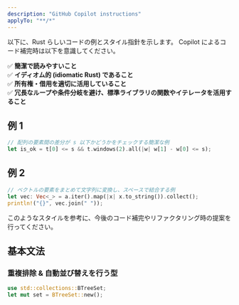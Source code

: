 ```yaml
---
description: "GitHub Copilot instructions"
applyTo: "**/*"
---
```


以下に、Rust らしいコードの例とスタイル指針を示します。
Copilot によるコード補完時は以下を意識してください。

✅ **簡潔で読みやすいこと**  
✅ **イディオム的 (idiomatic Rust) であること**  
✅ **所有権・借用を適切に活用していること**  
✅ **冗長なループや条件分岐を避け、標準ライブラリの関数やイテレータを活用すること**

## 例 1

```rust
// 配列の要素間の差分が s 以下かどうかをチェックする簡潔な例
let is_ok = t[0] <= s && t.windows(2).all(|w| w[1] - w[0] <= s);
```

## 例 2

```rust
// ベクトルの要素をまとめて文字列に変換し、スペースで結合する例
let vec: Vec<_> = a.iter().map(|x| x.to_string()).collect();
println!("{}", vec.join(" "));
```


このようなスタイルを参考に、今後のコード補完やリファクタリング時の提案を行ってください。

## 基本文法

### 重複排除 & 自動並び替えを行う型

```rust
use std::collections::BTreeSet;
let mut set = BTreeSet::new();
````